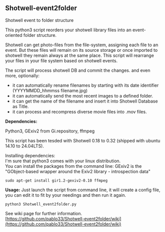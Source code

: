 ## Shotwell-event2folder
Shotwell event to folder structure  

This python3 script reorders your shotwell library files into an event-oriented folder structure.  

Shotwell can get photo-files from the file-system, assigning each file to an event. But these files will remain on its source storage or once imported to shotwell they remain always at the same place.
This script will rearrange your files in your file system based on shotwell events.

The script will process shotwell DB and commit the changes.
and even more, optionally:
- it can automatically rename filenames by starting with its date identifier (YYYYMMDD_hhmmss filename.jpg)  
- it can automatically send the most recent images to a defined folder.  
- it can get the name of the filename and insert it into Shotwell Database as Title.  
- it can process and recompress diverse movie files into .mov files.  

**Dependencies:**

Python3, GExiv2 from Gi.repository, ffmpeg  

This script has been tesded with Shotwell 0.18 to 0.32 (shipped with ubuntu 14.10 to 24.04LTS).

Installing dependencies:	
I'm sure that python3 comes with your linux distribution.  
You can install the packages from the command line: GExiv2 is the "GObject-based wrapper around the Exiv2 library - introspection data"

	sudo apt-get install gir1.2-gexiv2-0.10 ffmpeg


**Usage:**
Just launch the script from command line, it will create a config file, you can edit it to fit by your needings and then run it again.

	python3 Shotwell_event2folder.py



See wiki page for further information. 
[https://github.com/pablo33/Shotwell-event2folder/wiki](https://github.com/pablo33/Shotwell-event2folder/wiki)

